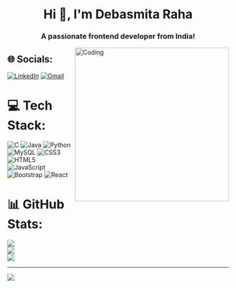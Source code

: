 <h1 align="center">Hi 👋, I'm Debasmita Raha</h1>
<h3 align="center">A passionate frontend developer from India!</h3>
<img align="right" alt="Coding" width="350" src="https://cdnb.artstation.com/p/assets/images/images/028/991/999/original/anna-havrylyukh-.gif?1596125112">


## 🌐 Socials:
[![LinkedIn](https://img.shields.io/badge/LinkedIn-%230077B5.svg?logo=linkedin&logoColor=white)](https://linkedin.com/in/debasmita-raha) 
[![Gmail](https://img.shields.io/badge/Gmail-D14836?style=for-the-badge&logo=gmail&logoColor=white)](mailto:debasmitaraha80@gmail.com)

# 💻 Tech Stack:
![C](https://img.shields.io/badge/c-%2300599C.svg?style=plastic&logo=c&logoColor=white) ![Java](https://img.shields.io/badge/java-%23ED8B00.svg?style=plastic&logo=openjdk&logoColor=white)
 ![Python](https://img.shields.io/badge/python-3670A0?style=plastic&logo=python&logoColor=ffdd54) ![MySQL](https://img.shields.io/badge/mysql-4479A1.svg?style=plastic&logo=mysql&logoColor=white)
![CSS3](https://img.shields.io/badge/css3-%231572B6.svg?style=plastic&logo=css3&logoColor=white) ![HTML5](https://img.shields.io/badge/html5-%23E34F26.svg?style=plastic&logo=html5&logoColor=white) ![JavaScript](https://img.shields.io/badge/javascript-%23323330.svg?style=plastic&logo=javascript&logoColor=%23F7DF1E) ![Bootstrap](https://img.shields.io/badge/bootstrap-%238511FA.svg?style=plastic&logo=bootstrap&logoColor=white) ![React](https://img.shields.io/badge/react-%2320232a.svg?style=plastic&logo=react&logoColor=%2361DAFB)
# 📊 GitHub Stats:
![](https://github-readme-stats.vercel.app/api?username=DebasmitaRaha&theme=default_repocard&hide_border=true&include_all_commits=false&count_private=false)<br/>
![](https://github-readme-streak-stats.herokuapp.com/?user=DebasmitaRaha&theme=default_repocard&hide_border=true)<br/>
![](https://github-readme-stats.vercel.app/api/top-langs/?username=DebasmitaRaha&theme=default_repocard&hide_border=true&include_all_commits=false&count_private=false&layout=compact)

---
[![](https://visitcount.itsvg.in/api?id=DebasmitaRaha&icon=0&color=0)](https://visitcount.itsvg.in)


